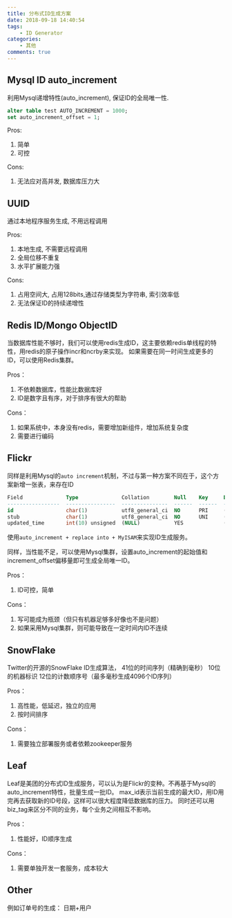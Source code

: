 ```yaml
---
title: 分布式ID生成方案
date: 2018-09-18 14:40:54
tags:
    - ID Generator
categories:
    - 其他
comments: true
---
```


## Mysql ID auto_increment
利用Mysql递增特性(auto_increment), 保证ID的全局唯一性.

```sql
alter table test AUTO_INCREMENT = 1000;
set auto_increment_offset = 1;
```

Pros:
1. 简单
2. 可控

Cons:
1. 无法应对高并发, 数据库压力大

## UUID

通过本地程序服务生成, 不用远程调用

Pros:
1. 本地生成, 不需要远程调用
2. 全局位移不重复
3. 水平扩展能力强

Cons:
1. 占用空间大, 占用128bits,通过存储类型为字符串, 索引效率低
2. 无法保证ID的持续递增性

## Redis ID/Mongo ObjectID
当数据库性能不够时，我们可以使用redis生成ID，这主要依赖redis单线程的特性，用redis的原子操作incr和ncrby来实现。
如果需要在同一时间生成更多的ID，可以使用Redis集群。

Pros：
1. 不依赖数据库，性能比数据库好
2. ID是数字且有序，对于排序有很大的帮助

Cons：
1. 如果系统中，本身没有redis，需要增加新组件，增加系统复杂度
2. 需要进行编码

## Flickr
同样是利用Mysql的`auto increment`机制，不过与第一种方案不同在于，这个方案新增一张表，来存在ID
```sql
Field              Type              Collation        Null    Key     Default  Extra           Privileges            Comment
-----------------  ----------------  ---------------  ------  ------  -------  --------------  --------------------  -------------------------
id                 char(1)           utf8_general_ci  NO      PRI     (NULL)   auto_increment  select,insert,update  unique key
stub               char(1)           utf8_general_ci  NO      UNI     (NULL)                   select,insert,update
updated_time       int(10) unsigned  (NULL)           YES             (NULL)                   select,insert,update  最近更新时间，采用UTC时间戳
```
使用`auto_increment + replace into + MyISAM`来实现ID生成服务。

同样，当性能不足，可以使用Mysql集群，设置auto_increment的起始值和increment_offset偏移量即可生成全局唯一ID。

Pros：
1. ID可控，简单

Cons：
1. 写可能成为瓶颈（但只有机器足够多好像也不是问题）
2. 如果采用Mysql集群，则可能导致在一定时间内ID不连续

## SnowFlake
Twitter的开源的SnowFlake ID生成算法，
41位的时间序列（精确到毫秒）
10位的机器标识
12位的计数顺序号（最多毫秒生成4096个ID序列）

Pros：
1. 高性能，低延迟，独立的应用
2. 按时间排序

Cons：
1. 需要独立部署服务或者依赖zookeeper服务

## Leaf
Leaf是美团的分布式ID生成服务，可以认为是Flickr的变种。不再基于Mysql的auto_increment特性，批量生成一批ID。
max_id表示当前生成的最大ID，用ID用完再去获取新的ID号段，这样可以很大程度降低数据库的压力。
同时还可以用biz_tag来区分不同的业务，每个业务之间相互不影响。

Pros：
1. 性能好，ID顺序生成

Cons：
1. 需要单独开发一套服务，成本较大

## Other
例如订单号的生成： 日期+用户
